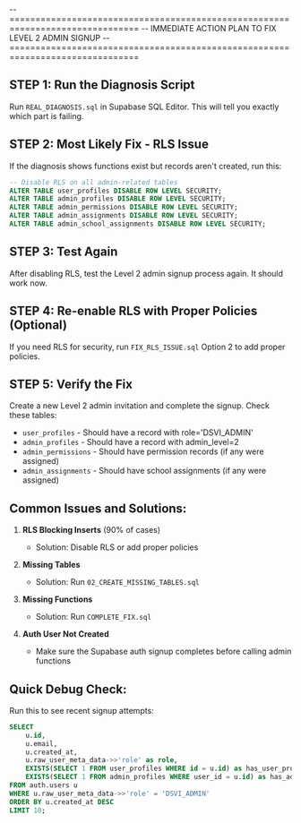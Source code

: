 -- ===============================================================================
-- IMMEDIATE ACTION PLAN TO FIX LEVEL 2 ADMIN SIGNUP
-- ===============================================================================

## STEP 1: Run the Diagnosis Script
Run `REAL_DIAGNOSIS.sql` in Supabase SQL Editor. This will tell you exactly which part is failing.

## STEP 2: Most Likely Fix - RLS Issue
If the diagnosis shows functions exist but records aren't created, run this:

```sql
-- Disable RLS on all admin-related tables
ALTER TABLE user_profiles DISABLE ROW LEVEL SECURITY;
ALTER TABLE admin_profiles DISABLE ROW LEVEL SECURITY;
ALTER TABLE admin_permissions DISABLE ROW LEVEL SECURITY;
ALTER TABLE admin_assignments DISABLE ROW LEVEL SECURITY;
ALTER TABLE admin_school_assignments DISABLE ROW LEVEL SECURITY;
```

## STEP 3: Test Again
After disabling RLS, test the Level 2 admin signup process again. It should work now.

## STEP 4: Re-enable RLS with Proper Policies (Optional)
If you need RLS for security, run `FIX_RLS_ISSUE.sql` Option 2 to add proper policies.

## STEP 5: Verify the Fix
Create a new Level 2 admin invitation and complete the signup. Check these tables:
- `user_profiles` - Should have a record with role='DSVI_ADMIN'
- `admin_profiles` - Should have a record with admin_level=2
- `admin_permissions` - Should have permission records (if any were assigned)
- `admin_assignments` - Should have school assignments (if any were assigned)

## Common Issues and Solutions:

1. **RLS Blocking Inserts** (90% of cases)
   - Solution: Disable RLS or add proper policies
   
2. **Missing Tables**
   - Solution: Run `02_CREATE_MISSING_TABLES.sql`
   
3. **Missing Functions**
   - Solution: Run `COMPLETE_FIX.sql`
   
4. **Auth User Not Created**
   - Make sure the Supabase auth signup completes before calling admin functions

## Quick Debug Check:
Run this to see recent signup attempts:
```sql
SELECT 
    u.id,
    u.email,
    u.created_at,
    u.raw_user_meta_data->>'role' as role,
    EXISTS(SELECT 1 FROM user_profiles WHERE id = u.id) as has_user_profile,
    EXISTS(SELECT 1 FROM admin_profiles WHERE user_id = u.id) as has_admin_profile
FROM auth.users u
WHERE u.raw_user_meta_data->>'role' = 'DSVI_ADMIN'
ORDER BY u.created_at DESC
LIMIT 10;
```
